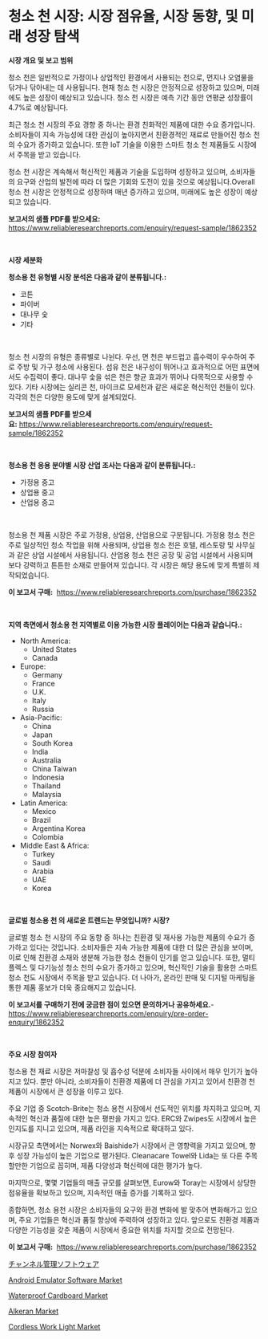 <p><h1>청소 천 시장: 시장 점유율, 시장 동향, 및 미래 성장 탐색</h1></p><p><strong>시장 개요 및 보고 범위</strong></p>
<p><p>청소 천은 일반적으로 가정이나 상업적인 환경에서 사용되는 천으로, 먼지나 오염물을 닦거나 닦아내는 데 사용됩니다. 현재 청소 천 시장은 안정적으로 성장하고 있으며, 미래에도 높은 성장이 예상되고 있습니다. 청소 천 시장은 예측 기간 동안 연평균 성장률이 4.7%로 예상됩니다.</p><p>최근 청소 천 시장의 주요 경향 중 하나는 환경 친화적인 제품에 대한 수요 증가입니다. 소비자들이 지속 가능성에 대한 관심이 높아지면서 친환경적인 재료로 만들어진 청소 천의 수요가 증가하고 있습니다. 또한 IoT 기술을 이용한 스마트 청소 천 제품들도 시장에서 주목을 받고 있습니다.</p><p>청소 천 시장은 계속해서 혁신적인 제품과 기술을 도입하며 성장하고 있으며, 소비자들의 요구와 산업의 발전에 따라 더 많은 기회와 도전이 있을 것으로 예상됩니다.Overall 청소 천 시장은 안정적으로 성장하며 매년 증가하고 있으며, 미래에도 높은 성장이 예상되고 있습니다.</p></p>
<p><strong>보고서의 샘플 PDF를 받으세요:</strong> <a href="https://www.reliableresearchreports.com/enquiry/request-sample/1862352">https://www.reliableresearchreports.com/enquiry/request-sample/1862352</a></p>
<p>&nbsp;</p>
<p><strong>시장 세분화</strong></p>
<p><strong>청소용 천 유형별 시장 분석은 다음과 같이 분류됩니다.:</strong></p>
<p><ul><li>코튼</li><li>파이버</li><li>대나무 숯</li><li>기타</li></ul></p>
<p>&nbsp;</p>
<p><p>청소 천 시장의 유형은 종류별로 나뉜다. 우선, 면 천은 부드럽고 흡수력이 우수하여 주로 주방 및 가구 청소에 사용된다. 섬유 천은 내구성이 뛰어나고 효과적으로 어떤 표면에서도 수집력이 좋다. 대나무 숯을 섞은 천은 향균 효과가 뛰어나 다목적으로 사용할 수 있다. 기타 시장에는 실리콘 천, 마이크로 모세천과 같은 새로운 혁신적인 천들이 있다. 각각의 천은 다양한 용도에 맞게 설계되었다.</p></p>
<p><strong>보고서의 샘플 PDF를 받으세요:</strong>&nbsp;<a href="https://www.reliableresearchreports.com/enquiry/request-sample/1862352">https://www.reliableresearchreports.com/enquiry/request-sample/1862352</a></p>
<p>&nbsp;</p>
<p><strong> 청소용 천 응용 분야별 시장 산업 조사는 다음과 같이 분류됩니다.:</strong></p>
<p><ul><li>가정용 중고</li><li>상업용 중고</li><li>산업용 중고</li></ul></p>
<p>&nbsp;</p>
<p><p>청소용 천 제품 시장은 주로 가정용, 상업용, 산업용으로 구분됩니다. 가정용 청소 천은 주로 일상적인 청소 작업을 위해 사용되며, 상업용 청소 천은 호텔, 레스토랑 및 사무실과 같은 상업 시설에서 사용됩니다. 산업용 청소 천은 공장 및 공업 시설에서 사용되며 보다 강력하고 튼튼한 소재로 만들어져 있습니다. 각 시장은 해당 용도에 맞게 특별히 제작되었습니다.</p></p>
<p><strong>이 보고서 구매:</strong>&nbsp; <a href="https://www.reliableresearchreports.com/purchase/1862352">https://www.reliableresearchreports.com/purchase/1862352</a></p>
<p>&nbsp;</p>
<p><strong>지역 측면에서 청소용 천 지역별로 이용 가능한 시장 플레이어는 다음과 같습니다.:</strong></p>
<p><ul>
    <li>
        North America:
        <ul>
            <li>United States</li>
            <li>Canada</li>
        </ul>
    </li>
    <li>
        Europe:
        <ul>
            <li>Germany</li>
            <li>France</li>
            <li>U.K.</li>
            <li>Italy</li>
            <li>Russia</li>
        </ul>
    </li>
    <li>
        Asia-Pacific:
        <ul>
            <li>China</li>
            <li>Japan</li>
            <li>South Korea</li>
            <li>India</li>
            <li>Australia</li>
            <li>China Taiwan</li>
            <li>Indonesia</li>
            <li>Thailand</li>
            <li>Malaysia</li>
        </ul>
    </li>
    <li>
        Latin America:
        <ul>
            <li>Mexico</li>
            <li>Brazil</li>
            <li>Argentina Korea</li>
            <li>Colombia</li>
        </ul>
    </li>
    <li>
        Middle East & Africa:
        <ul>
            <li>Turkey</li>
            <li>Saudi</li>
            <li>Arabia</li>
            <li>UAE</li>
            <li>Korea</li>
        </ul>
    </li>
    </ul></p>
<p>&nbsp;</p>
<p><strong>글로벌 청소용 천 의 새로운 트렌드는 무엇입니까? 시장?</strong></p>
<p><p>글로벌 청소 천 시장의 주요 동향 중 하나는 친환경 및 재사용 가능한 제품의 수요가 증가하고 있다는 것입니다. 소비자들은 지속 가능한 제품에 대한 더 많은 관심을 보이며, 이로 인해 친환경 소재와 생분해 가능한 청소 천들이 인기를 얻고 있습니다. 또한, 멀티플렉스 및 다기능성 청소 천의 수요가 증가하고 있으며, 혁신적인 기술을 활용한 스마트 청소 천도 시장에서 주목을 받고 있습니다. 더 나아가, 온라인 판매 및 디지털 마케팅을 통한 제품 홍보가 더욱 중요해지고 있습니다.</p></p>
<p><strong>이 보고서를 구매하기 전에 궁금한 점이 있으면 문의하거나 공유하세요.</strong>- <a href="https://www.reliableresearchreports.com/enquiry/pre-order-enquiry/1862352">https://www.reliableresearchreports.com/enquiry/pre-order-enquiry/1862352</a></p>
<p>&nbsp;</p>
<p><strong>주요 시장 참여자</strong></p>
<p><p>청소용 천 재료 시장은 저마찰성 및 흡수성 덕분에 소비자들 사이에서 매우 인기가 높아지고 있다. 뿐만 아니라, 소비자들이 친환경 제품에 더 관심을 가지고 있어서 친환경 천 제품이 시장에서 큰 성장을 이루고 있다. </p><p>주요 기업 중 Scotch-Brite는 청소 용천 시장에서 선도적인 위치를 차지하고 있으며, 지속적인 혁신과 품질에 대한 높은 평판을 가지고 있다. ERC와 Zwipes도 시장에서 높은 인지도를 지니고 있으며, 제품 라인을 지속적으로 확대하고 있다.</p><p>시장규모 측면에서는 Norwex와 Baishide가 시장에서 큰 영향력을 가지고 있으며, 향후 성장 가능성이 높은 기업으로 평가된다. Cleanacare Towel와 Lida는 또 다른 주목할만한 기업으로 꼽히며, 제품 다양성과 혁신력에 대한 평가가 높다.</p><p>마지막으로, 몇몇 기업들의 매출 규모를 살펴보면, Eurow와 Toray는 시장에서 상당한 점유율을 확보하고 있으며, 지속적인 매출 증가를 기록하고 있다.</p><p>종합하면, 청소 용천 시장은 소비자들의 요구와 환경 변화에 발 맞추어 변화해가고 있으며, 주요 기업들은 혁신과 품질 향상에 주력하여 성장하고 있다. 앞으로도 친환경 제품과 다양한 기능성을 갖춘 제품이 시장에서 중요한 위치를 차지할 것으로 전망된다.</p></p>
<p><strong>이 보고서 구매:</strong>&nbsp;&nbsp;<a href="https://www.reliableresearchreports.com/purchase/1862352">https://www.reliableresearchreports.com/purchase/1862352</a></p>
<p><p><a href="https://medium.com/@rudysimonis2023/%E3%83%81%E3%83%A3%E3%83%B3%E3%83%8D%E3%83%AB%E7%AE%A1%E7%90%86%E3%82%BD%E3%83%95%E3%83%88%E3%82%A6%E3%82%A7%E3%82%A2%E5%B8%82%E5%A0%B4%E8%A6%8F%E6%A8%A1-%E5%B8%82%E5%A0%B4%E5%B1%95%E6%9C%9B%E3%81%A8%E5%B8%82%E5%A0%B4%E4%BA%88%E6%B8%AC-2024%E5%B9%B4%E3%81%8B%E3%82%892031%E5%B9%B4%E3%81%BE%E3%81%A7-a911ac5743e0">チャンネル管理ソフトウェア</a></p><p><a href="https://view.publitas.com/reportprime-1/android-emulator-software-market-size-and-growth-market-segmentation-regional-and-country-breakdowns-and-market-trends-for-period-from-2024-2031/">Android Emulator Software Market</a></p><p><a href="https://github.com/NorbertYates/Market-Research-Report-List-4/blob/main/waterproof-cardboard-market.md">Waterproof Cardboard Market</a></p><p><a href="https://view.publitas.com/reportprime-1/alkeran-market-size-share-trends-analysis-report-by-material-by-type-by-end-user-by-region-and-segment-forecasts-2024-2031/">Alkeran Market</a></p><p><a href="https://issuu.com/reportprime-2/docs/cordless-work-light-market-size-2030.pptx">Cordless Work Light Market</a></p></p>
